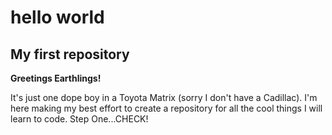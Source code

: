 # hello world
## My first repository
**Greetings Earthlings!**

It's just one dope boy in a Toyota Matrix (sorry I don't have a Cadillac). I'm here making my best effort to create a repository for all the cool things I will learn to code. Step One...CHECK!
